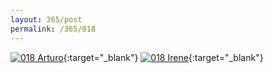 ```yaml
---
layout: 365/post
permalink: /365/018
---
```


[![018 Arturo](https://c1.staticflickr.com/1/373/19455531179_be118ce824_c.jpg)](https://www.flickr.com/photos/131440297@N08/19455531179/){:target="_blank"}
[![018 Irene](https://c1.staticflickr.com/1/300/19642606571_147f025dce_c.jpg)](https://www.flickr.com/photos/25124902@N04/19642606571){:target="_blank"}


>

>
